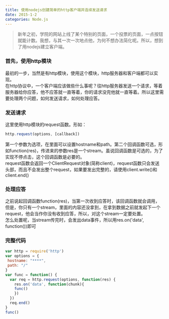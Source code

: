 ```yaml
---
title: 使用nodejs创建简单的http客户端并连续发送请求
date: 2015-1-2
categories: Node.js
---
```

>新年之初，学院的网站上线了某个特别的页面，一个投票的页面，一点按钮就能计数。我想，与其一次一次地点他，为何不想办法简化呢。所以，想到了用nodejs建立客户端。


### 首先，使用http模块

最初的一步，当然是有http模块，使用这个模块，http服务器和客户端都可以实现。  
在http协议中，一个客户端应该做些什么事呢？往http服务器发送一个请求，等着服务器给你应答，他不应答就一直等着，你的请求没完他就一直等着。所以这里需要处理两个问题，如何发送请求，如何处理应答。

### 发送请求

这里使用http模块的request函数。形如：
```JavaScript
http.request(options, [callback])
```
第一个参数为选项，在里面可以设置hostname和path。第二个回调函数可选，形如function(res)，传进来的参数res是一个stream。虽说回调函数是可选的，为了实现不停点击，这个回调函数是必要的。  
request函数会返回一个ClientRequest对象(简称client)，request函数只会发送头部，而且不会发出整个request，如果要发出完整的，请使用client.write()和client.end()

### 处理应答

之前说起回调函数function(res)，当第一次收到应答时，该回调函数就会调用，但是，你只有一个stream，里面的内容还没拿到，在拿到数据之前就发起下一个request，他会当作你没有收到应答，所以，对这个stream一定要处置。  
怎么处置呢，当stream传完时，会发出data事件，所以用res.on('data', function())即可

### 完整代码
```JavaScript
var http = require('http')
var options = {
 hostname: "****",
 path: "/"
}
var func = function() {
  var req = http.request(options, function(res) {
    res.on('data', function(chunk){
    func()
    })
  })
  req.end()
}
func()
```
